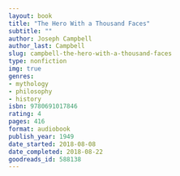 ```yaml
---
layout: book
title: "The Hero With a Thousand Faces"
subtitle: ""
author: Joseph Campbell
author_last: Campbell
slug: campbell-the-hero-with-a-thousand-faces
type: nonfiction
img: true
genres:
- mythology
- philosophy
- history
isbn: 9780691017846
rating: 4
pages: 416
format: audiobook
publish_year: 1949
date_started: 2018-08-08
date_completed: 2018-08-22
goodreads_id: 588138
---
```

